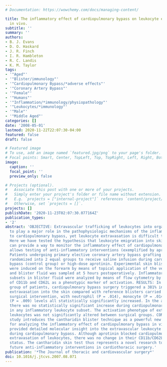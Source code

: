 ```yaml
---
# Documentation: https://wowchemy.com/docs/managing-content/

title: The inflammatory effect of cardiopulmonary bypass on leukocyte extravasation
  in vivo.
subtitle: ''
summary: ''
authors:
- B. J. Evans
- D. O. Haskard
- J. R. Finch
- I. R. Hambleton
- R. C. Landis
- K. M. Taylor
tags:
- '"Aged"'
- '"Blister/immunology"'
- '"Cardiopulmonary Bypass/*adverse effects"'
- '"Coronary Artery Bypass"'
- '"Female"'
- '"Humans"'
- '"Inflammation/*immunology/physiopathology"'
- '"Leukocytes/*immunology"'
- '"Male"'
- '"Middle Aged"'
categories: []
date: '2008-05-01'
lastmod: 2020-11-22T22:07:30-04:00
featured: false
draft: false

# Featured image
# To use, add an image named `featured.jpg/png` to your page's folder.
# Focal points: Smart, Center, TopLeft, Top, TopRight, Left, Right, BottomLeft, Bottom, BottomRight.
image:
  caption: ''
  focal_point: ''
  preview_only: false

# Projects (optional).
#   Associate this post with one or more of your projects.
#   Simply enter your project's folder or file name without extension.
#   E.g. `projects = ["internal-project"]` references `content/project/deep-learning/index.md`.
#   Otherwise, set `projects = []`.
projects: []
publishDate: '2020-11-23T02:07:30.077164Z'
publication_types:
- '2'
abstract: 'OBJECTIVE: Extravascular trafficking of leukocytes into organs is thought
  to play a major role in the pathophysiologic mechanisms of the inflammatory response
  to cardiopulmonary bypass, yet leukocyte extravasation is difficult to study clinically.
  Here we have tested the hypothesis that leukocyte emigration into skin blisters
  can provide a way to monitor the inflammatory effect of cardiopulmonary bypass that
  allows testing of anti-inflammatory interventions (exemplified by aprotinin). METHODS:
  Patients undergoing primary elective coronary artery bypass grafting (n = 14) were
  randomized into 2 equal groups to receive saline infusion during cardiopulmonary
  bypass (control group) or high-dose aprotinin. Experimental skin blisters (in duplicate)
  were induced on the forearm by means of topical application of the vesicant cantharidin,
  and blister fluid was sampled at 5 hours postoperatively. Inflammatory leukocyte
  subsets in blister fluid were analyzed by means of flow cytometry by using expression
  of CD11b and CD62L as a phenotypic marker of activation. RESULTS: In the control
  group of patients, cardiopulmonary bypass surgery triggered a 381% increase in leukocyte
  extravasation into the skin compared with reference blisters carried out before
  surgical intervention, with neutrophil (P = .014), monocyte (P = .014), and eosinophil
  (P = .009) levels all statistically significantly increased. In the aprotinin group
  there was no statistically significant increase during cardiopulmonary bypass surgery
  in any inflammatory leukocyte subset. The activation phenotype of extravascular
  leukocytes was not significantly altered between surgical groups. CONCLUSIONS: This
  study introduces the cantharidin blister technique as a powerful new research tool
  for analyzing the inflammatory effect of cardiopulmonary bypass in vivo. It has
  provided detailed molecular insight into the extravascular leukocyte population
  during cardiopulmonary bypass. Although aprotinin blocked cardiopulmonary bypass-dependent
  extravasation of leukocytes, there was no change in their CD11b/CD62L activation
  status. The cantharidin skin test thus represents a novel research tool for evaluating
  future anti-inflammatory interventions in cardiothoracic surgery.'
publication: '*The Journal of thoracic and cardiovascular surgery*'
doi: 10.1016/j.jtcvs.2007.08.071
---
```


